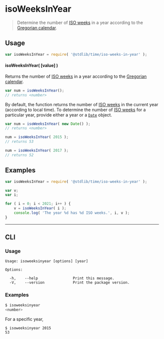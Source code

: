 # isoWeeksInYear

> Determine the number of [ISO weeks][iso-week-date] in a year according to the [Gregorian calendar][gregorian-calendar].

<section class="usage">

## Usage

``` javascript
var isoWeeksInYear = require( '@stdlib/time/iso-weeks-in-year' );
```


#### isoWeeksInYear( \[value\] )

Returns the number of [ISO weeks][iso-week-date] in a year according to the [Gregorian calendar][gregorian-calendar].

``` javascript
var num = isoWeeksInYear();
// returns <number>
```

By default, the function returns the number of [ISO weeks][iso-week-date] in the current year (according to local time). To determine the number of [ISO weeks][iso-week-date] for a particular year, provide either a year or a [`Date`][date-object] object.

``` javascript
var num = isoWeeksInYear( new Date() );
// returns <number>

num = isoWeeksInYear( 2015 );
// returns 53

num = isoWeeksInYear( 2017 );
// returns 52
```

</section>

<!-- /.usage -->


<section class="examples">

## Examples

``` javascript
var isoWeeksInYear = require( '@stdlib/time/iso-weeks-in-year' );

var v;
var i;

for ( i = 0; i < 2021; i++ ) {
    v = isoWeeksInYear( i );
    console.log( 'The year %d has %d ISO weeks.', i, v );
}
```

</section>

<!-- /.examples -->


---

<section class="cli">

## CLI

<section class="usage">

### Usage

``` text
Usage: isoweeksinyear [options] [year]

Options:

  -h,    --help                Print this message.
  -V,    --version             Print the package version.
```

</section>

<!-- /.usage -->

<section class="examples">

### Examples

``` bash
$ isoweeksinyear
<number>
```

For a specific year,

``` bash
$ isoweeksinyear 2015
53
```

</section>

<!-- /.examples -->

</section>

<!-- /.cli -->


<section class="links">

[iso-week-date]: https://en.wikipedia.org/wiki/ISO_week_date
[gregorian-calendar]: https://en.wikipedia.org/wiki/Gregorian_calendar
[date-object]: https://developer.mozilla.org/en-US/docs/Web/JavaScript/Reference/Global_Objects/Date

</section>

<!-- /.links -->
